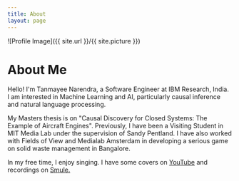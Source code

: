 ```yaml
---
title: About
layout: page
---
```

![Profile Image]({{ site.url }}/{{ site.picture }})

# About Me
Hello! I'm Tanmayee Narendra, a Software Engineer at IBM Research, India. I am interested in Machine Learning and AI, particularly causal inference and natural language processing.

My Masters thesis is on "Causal Discovery for Closed Systems: The Example of Aircraft Engines". Previously, I have been a Visiting Student in MIT Media Lab under the supervision of Sandy Pentland. I have also worked with Fields of View and Medialab Amsterdam in developing a serious game on solid waste management in Bangalore.

In my free time, I enjoy singing. I have some covers on [YouTube](https://www.youtube.com/watch?v=A1n0NKEndfs&list=PLqcR77bpV0rQlXiWEpXeDXIgAzivEEm11) and recordings on [Smule.](https://www.smule.com/triptoes)
